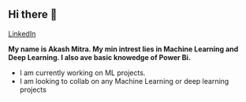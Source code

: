 ## Hi there 👋
[LinkedIn](https://www.linkedin.com/in/akash-mitra-063859134/)

**My name is Akash Mitra. My min intrest lies in Machine Learning and Deep Learning. I also ave basic knowedge of Power Bi.**
* I am currently working on ML projects.
* I am looking to collab on any Machine Learning or deep learning projects


<!--
**AkashMitra1996/AkashMitra1996** is a ✨ _special_ ✨ repository because its `README.md` (this file) appears on your GitHub profile.

Here are some ideas to get you started:

**- 🔭 I’m currently working on ...
 🌱 I’m currently learning best practices for Machine Learning
- 👯 I’m looking for in ...
- 🤔 I’m looking for help with ...
- 💬 Ask me about ...
- 📫 How to reach me: ...
- 😄 Pronouns: ...
- ⚡ Fun fact: ...
-->
